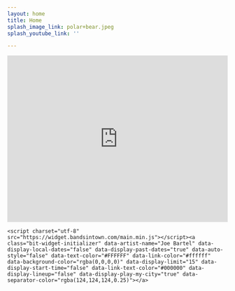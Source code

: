 ```yaml
---
layout: home
title: Home
splash_image_link: polar+bear.jpeg
splash_youtube_link: ''

---
```

<div class="music-embeds">
    <iframe src="https://open.spotify.com/embed/album/2Dv8jJ02PbNmq0njWnmBuf" width="100%" height="380" frameborder="0" allowtransparency="true" allow="encrypted-media"></iframe>

    <script charset="utf-8" src="https://widget.bandsintown.com/main.min.js"></script><a class="bit-widget-initializer" data-artist-name="Joe Bartel" data-display-local-dates="false" data-display-past-dates="true" data-auto-style="false" data-text-color="#FFFFFF" data-link-color="#ffffff" data-background-color="rgba(0,0,0,0)" data-display-limit="15" data-display-start-time="false" data-link-text-color="#000000" data-display-lineup="false" data-display-play-my-city="true" data-separator-color="rgba(124,124,124,0.25)"></a>
</div>